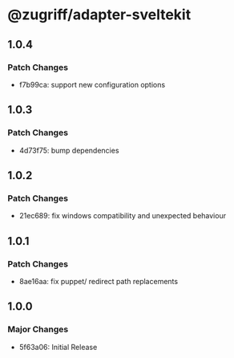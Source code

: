 # @zugriff/adapter-sveltekit

## 1.0.4

### Patch Changes

- f7b99ca: support new configuration options

## 1.0.3

### Patch Changes

- 4d73f75: bump dependencies

## 1.0.2

### Patch Changes

- 21ec689: fix windows compatibility and unexpected behaviour

## 1.0.1

### Patch Changes

- 8ae16aa: fix puppet/ redirect path replacements

## 1.0.0

### Major Changes

- 5f63a06: Initial Release
